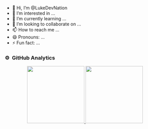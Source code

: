 - 👋 Hi, I’m @LukeDevNation
- 👀 I’m interested in ...
- 🌱 I’m currently learning ...
- 💞️ I’m looking to collaborate on ...
- 📫 How to reach me ...
- 😄 Pronouns: ...
- ⚡ Fun fact: ...

### ⚙️ &nbsp;GitHub Analytics

<p align="center">
<a href="https://github.com/LukeDevNation">
  <img height="180em" src="https://github-readme-stats-eight-theta.vercel.app/api?username=LukeDevNation&show_icons=true&theme=algolia&include_all_commits=true&count_private=true"/>
  <img height="180em" src="https://github-readme-stats-eight-theta.vercel.app/api/top-langs/?username=LukeDevNation&layout=compact&langs_count=8&theme=algolia"/>
</a>
</p>
